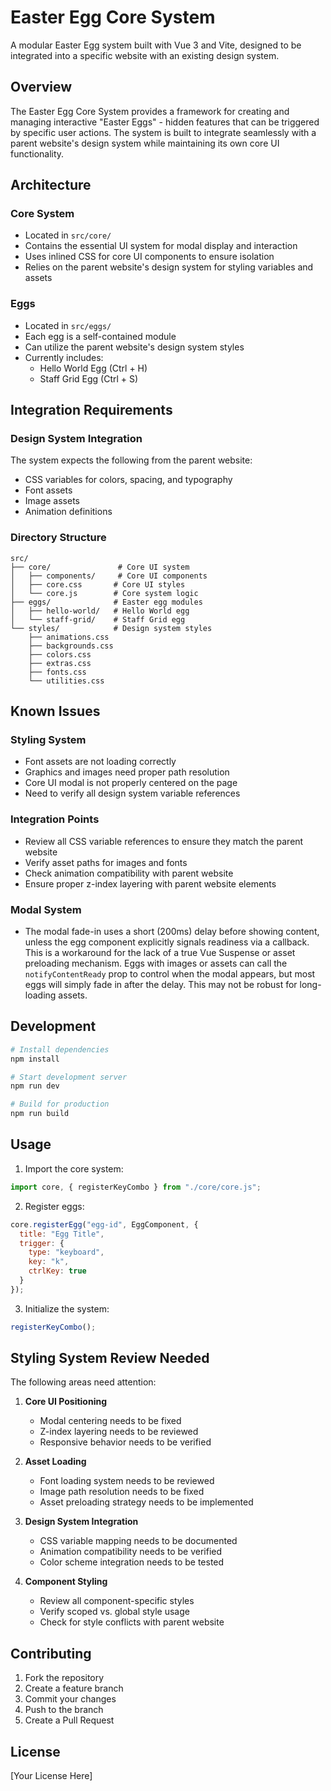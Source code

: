 # Easter Egg Core System

A modular Easter Egg system built with Vue 3 and Vite, designed to be integrated into a specific website with an existing design system.

## Overview

The Easter Egg Core System provides a framework for creating and managing interactive "Easter Eggs" - hidden features that can be triggered by specific user actions. The system is built to integrate seamlessly with a parent website's design system while maintaining its own core UI functionality.

## Architecture

### Core System
- Located in `src/core/`
- Contains the essential UI system for modal display and interaction
- Uses inlined CSS for core UI components to ensure isolation
- Relies on the parent website's design system for styling variables and assets

### Eggs
- Located in `src/eggs/`
- Each egg is a self-contained module
- Can utilize the parent website's design system styles
- Currently includes:
  - Hello World Egg (Ctrl + H)
  - Staff Grid Egg (Ctrl + S)

## Integration Requirements

### Design System Integration
The system expects the following from the parent website:
- CSS variables for colors, spacing, and typography
- Font assets
- Image assets
- Animation definitions

### Directory Structure
```
src/
├── core/               # Core UI system
│   ├── components/     # Core UI components
│   ├── core.css       # Core UI styles
│   └── core.js        # Core system logic
├── eggs/              # Easter egg modules
│   ├── hello-world/   # Hello World egg
│   └── staff-grid/    # Staff Grid egg
└── styles/            # Design system styles
    ├── animations.css
    ├── backgrounds.css
    ├── colors.css
    ├── extras.css
    ├── fonts.css
    └── utilities.css
```

## Known Issues

### Styling System
- Font assets are not loading correctly
- Graphics and images need proper path resolution
- Core UI modal is not properly centered on the page
- Need to verify all design system variable references

### Integration Points
- Review all CSS variable references to ensure they match the parent website
- Verify asset paths for images and fonts
- Check animation compatibility with parent website
- Ensure proper z-index layering with parent website elements

### Modal System
- The modal fade-in uses a short (200ms) delay before showing content, unless the egg component explicitly signals readiness via a callback. This is a workaround for the lack of a true Vue Suspense or asset preloading mechanism. Eggs with images or assets can call the `notifyContentReady` prop to control when the modal appears, but most eggs will simply fade in after the delay. This may not be robust for long-loading assets.

## Development

```bash
# Install dependencies
npm install

# Start development server
npm run dev

# Build for production
npm run build
```

## Usage

1. Import the core system:
```javascript
import core, { registerKeyCombo } from "./core/core.js";
```

2. Register eggs:
```javascript
core.registerEgg("egg-id", EggComponent, {
  title: "Egg Title",
  trigger: {
    type: "keyboard",
    key: "k",
    ctrlKey: true
  }
});
```

3. Initialize the system:
```javascript
registerKeyCombo();
```

## Styling System Review Needed

The following areas need attention:

1. **Core UI Positioning**
   - Modal centering needs to be fixed
   - Z-index layering needs to be reviewed
   - Responsive behavior needs to be verified

2. **Asset Loading**
   - Font loading system needs to be reviewed
   - Image path resolution needs to be fixed
   - Asset preloading strategy needs to be implemented

3. **Design System Integration**
   - CSS variable mapping needs to be documented
   - Animation compatibility needs to be verified
   - Color scheme integration needs to be tested

4. **Component Styling**
   - Review all component-specific styles
   - Verify scoped vs. global style usage
   - Check for style conflicts with parent website

## Contributing

1. Fork the repository
2. Create a feature branch
3. Commit your changes
4. Push to the branch
5. Create a Pull Request

## License

[Your License Here] 